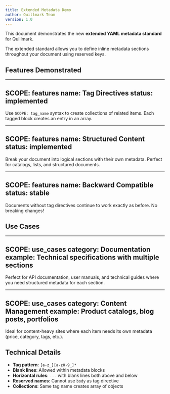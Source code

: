 ```yaml
---
title: Extended Metadata Demo
author: Quillmark Team
version: 1.0
---
```


This document demonstrates the new **extended YAML metadata standard** for Quillmark.

The extended standard allows you to define inline metadata sections throughout your document using reserved keys.

## Features Demonstrated

---
SCOPE: features
name: Tag Directives
status: implemented
---

Use `SCOPE: tag_name` syntax to create collections of related items. Each tagged block creates an entry in an array.

---
SCOPE: features
name: Structured Content
status: implemented
---

Break your document into logical sections with their own metadata. Perfect for catalogs, lists, and structured documents.

---
SCOPE: features
name: Backward Compatible
status: stable
---

Documents without tag directives continue to work exactly as before. No breaking changes!

## Use Cases

---
SCOPE: use_cases
category: Documentation
example: Technical specifications with multiple sections
---

Perfect for API documentation, user manuals, and technical guides where you need structured metadata for each section.

---
SCOPE: use_cases
category: Content Management
example: Product catalogs, blog posts, portfolios
---

Ideal for content-heavy sites where each item needs its own metadata (price, category, tags, etc.).

## Technical Details

- **Tag pattern**: `[a-z_][a-z0-9_]*`
- **Blank lines**: Allowed within metadata blocks
- **Horizontal rules**: `---` with blank lines both above and below
- **Reserved names**: Cannot use `body` as tag directive
- **Collections**: Same tag name creates array of objects
